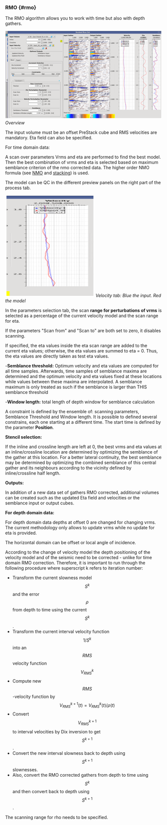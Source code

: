 ### RMO {#rmo}

The RMO algorithm allows you to work with time but also with depth gathers. 

![](/assets/053_Processing.PNG)
_Overview_

The input volume must be an offset PreStack cube and RMS velocities are mandatory. Eta field can also be specified.

For time domain data:

A scan over parameters Vrms and eta are performed to find the best model. Then the best combination of vrms and eta is selected based on maximum semblance criterion of the nmo corrected data. The higher order NMO formula (see [NMO](/algorithm_documentation/processing/nmo.md) and [stacking](/algorithm_documentation/processing/stackmute/README.md)) is used. 

The model can be QC in the different preview panels on the right part of the process tab.

![](/assets/054_Processing.PNG)
_Velocity tab: Blue the input. Red the model_

In the parameters selection tab, the scan **range for perturbations of vrms** is selected as a percentage of the current velocity model and the scan range for eta.

If the parameters "Scan from" and "Scan to" are both set to zero, it disables scanning. 

If specified, the eta values inside the eta scan range are added to the current eta values; otherwise, the eta values are summed to eta = 0. Thus, the eta values are directly taken as test eta values.

-**Semblance threshold:** Optimum velocity and eta values are computed for all time samples. Afterwards, time samples of semblance maxima are determined and the optimum velocity and eta values fixed at these locations while values between these maxima are interpolated. A semblance maximum is only treated as such if the semblance is larger than THIS semblance threshold

-**Window length:** total length of depth window for semblance calculation

A constraint is defined by the ensemble of: scanning parameters, Semblance Threshold and Window length. It is possible to defined several constrains, each one starting at a different time. The start time is defined by the parameter **Position**.

**Stencil selection:**

If the inline and crossline length are left at 0, the best vrms and eta values at an inline/crossline location are determined by optimizing the semblance of the gather at this location. For a better lateral continuity, the best semblance may be determined by optimizing the combined semblance of this central gather and its neighbours according to the vicinity defined by inline/crossline half length.

**Outputs:**

In addition of a new data set of gathers RMO corrected, additional volumes can be created such as the updated Eta field and velocities or the semblance input or output cubes.

**For depth domain data:**

For depth domain data depths at offset 0 are changed for changing vrms. The current methodology only allows to update vrms while no update for eta is provided.

The horizontal domain can be offset or local angle of incidence.

According to the change of velocity model the depth positioning of the velocity model and of the seismic need to be corrected - unlike for time domain RMO correction. Therefore, it is important to run through the following procedure where superscript k refers to iteration number:

* Transform the current slowness model $$S^k$$ and the error $$\rho$$ from depth to time using the current $$S^k$$. 
* Transform the current interval velocity function $$1/S^k$$ into an $$RMS$$ velocity function $$V^k_{RMS}$$ 
* Compute new $$RMS$$-velocity function by $$V_{RMS}^{k+1}(t) = V_{RMS}^k(t)/\rho (t)$$
* Convert $$V_{RMS}^{k+1}$$ to interval velocities by Dix inversion to get $$S^{k+1}$$. 
* Convert the new interval slowness back to depth using $$S^{k+1}$$ slownesses.
* Also, convert the RMO corrected gathers from depth to time using $$S^k$$ and then convert back to depth using $$S^{k+1}$$.


The scanning range for rho needs to be specified.